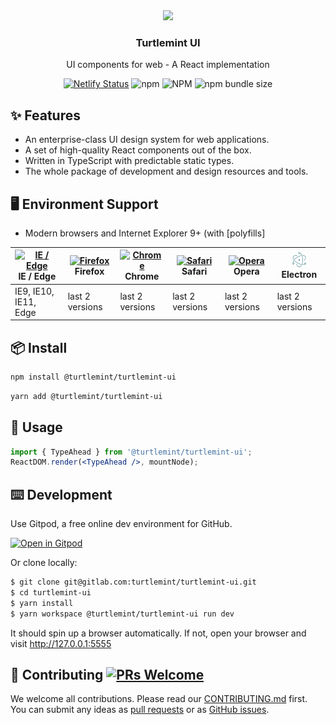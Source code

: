 <div align="center">
  <a href="http://turtlemint-ui.netlify.com">
    <img width="200" src="https://d5ng0zjhhq362.cloudfront.net/images/turtlemint-logo-7df8cb52bc.svg">
  </a>
</div>

<div><h3 align="center">Turtlemint UI</h3></div>

<div align="center">

UI components for web - A React implementation

[![Netlify Status](https://api.netlify.com/api/v1/badges/f808dfbe-b589-4cca-8149-3a169f9f44bb/deploy-status)](https://app.netlify.com/sites/turtlemint-ui/deploys)
![npm](https://img.shields.io/npm/v/@turtlemint/turtlemint.svg) ![NPM](https://img.shields.io/npm/l/@turtlemint/turtlemint.svg) 
![npm bundle size](https://img.shields.io/bundlephobia/min/@turtlemint/turtlemint.svg) 

</div>

## ✨ Features

- An enterprise-class UI design system for web applications.
- A set of high-quality React components out of the box.
- Written in TypeScript with predictable static types.
- The whole package of development and design resources and tools.

## 🖥 Environment Support

- Modern browsers and Internet Explorer 9+ (with [polyfills]


| [<img src="https://raw.githubusercontent.com/alrra/browser-logos/master/src/edge/edge_48x48.png" alt="IE / Edge" width="24px" height="24px" />](http://godban.github.io/browsers-support-badges/)</br>IE / Edge | [<img src="https://raw.githubusercontent.com/alrra/browser-logos/master/src/firefox/firefox_48x48.png" alt="Firefox" width="24px" height="24px" />](http://godban.github.io/browsers-support-badges/)</br>Firefox | [<img src="https://raw.githubusercontent.com/alrra/browser-logos/master/src/chrome/chrome_48x48.png" alt="Chrome" width="24px" height="24px" />](http://godban.github.io/browsers-support-badges/)</br>Chrome | [<img src="https://raw.githubusercontent.com/alrra/browser-logos/master/src/safari/safari_48x48.png" alt="Safari" width="24px" height="24px" />](http://godban.github.io/browsers-support-badges/)</br>Safari | [<img src="https://raw.githubusercontent.com/alrra/browser-logos/master/src/opera/opera_48x48.png" alt="Opera" width="24px" height="24px" />](http://godban.github.io/browsers-support-badges/)</br>Opera | [<img src="https://raw.githubusercontent.com/alrra/browser-logos/master/src/electron/electron_48x48.png" alt="Electron" width="24px" height="24px" />](http://godban.github.io/browsers-support-badges/)</br>Electron |
| --- | --- | --- | --- | --- | --- |
| IE9, IE10, IE11, Edge | last 2 versions | last 2 versions | last 2 versions | last 2 versions | last 2 versions |

## 📦 Install

```bash
npm install @turtlemint/turtlemint-ui
```

```bash
yarn add @turtlemint/turtlemint-ui
```

## 🔨 Usage

```jsx
import { TypeAhead } from '@turtlemint/turtlemint-ui';
ReactDOM.render(<TypeAhead />, mountNode);
```

## ⌨️ Development

Use Gitpod, a free online dev environment for GitHub.

[![Open in Gitpod](https://gitpod.io/button/open-in-gitpod.svg)](https://gitpod.io/#https://github.com/turtlemint/turtlemint-ui/)

Or clone locally:

```bash
$ git clone git@gitlab.com:turtlemint/turtlemint-ui.git
$ cd turtlemint-ui
$ yarn install
$ yarn workspace @turtlemint/turtlemint-ui run dev
```

It should spin up a browser automatically. If not, open your browser and visit http://127.0.0.1:5555

## 🤝 Contributing [![PRs Welcome](https://img.shields.io/badge/PRs-welcome-brightgreen.svg?style=flat-square)](http://makeapullrequest.com)

We welcome all contributions. Please read our [CONTRIBUTING.md](https://github.com/turtlemint/turtlemint-ui/blob/master/.github/CONTRIBUTING.md) first. You can submit any ideas as [pull requests](https://github.com/turtlemint/turtlemint-ui/pulls) or as [GitHub issues](https://github.com/turtlemint/turtlemint-ui/issues).


